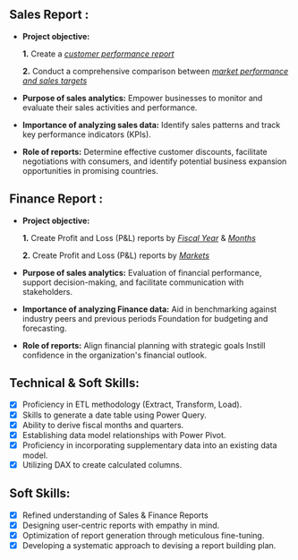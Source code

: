 ## Sales Report :


- **Project objective:** 

    **1.** Create a _[customer performance report](https://github.com/Shashank-kumar-Yadav/Excel-Sales-Analytics/blob/456bf0d20fee46f8e764bcbe91b5ed669ef703aa/Customer%20Performance%20report.pdf)_ 

    **2.** Conduct a comprehensive comparison between _[market performance and sales targets](https://github.com/Shashank-kumar-Yadav/Excel-Sales-Analytics/blob/456bf0d20fee46f8e764bcbe91b5ed669ef703aa/Market%20Performance%20and%20Sales%20Target.pdf)_

- **Purpose of sales analytics:** Empower businesses to monitor and evaluate their sales activities and performance.

- **Importance of analyzing sales data:** Identify sales patterns and track key performance indicators (KPIs).

- **Role of reports:** Determine effective customer discounts, facilitate negotiations with consumers, and identify potential business expansion opportunities in promising countries.


## Finance Report :

- **Project objective:** 

    **1.** Create Profit and Loss (P&L) reports by _[Fiscal Year](https://github.com/Shashank-kumar-Yadav/Excel-Sales-Analytics/blob/456bf0d20fee46f8e764bcbe91b5ed669ef703aa/P%20%26%20L%20Statement%20by%20Fiscal%20Year.pdf)_ & _[Months](https://github.com/Shashank-kumar-Yadav/Excel-Sales-Analytics/blob/456bf0d20fee46f8e764bcbe91b5ed669ef703aa/P%20%26%20L%20Statement%20by%20Months.pdf)_ 

   **2.** Create Profit and Loss (P&L) reports by _[Markets](https://github.com/Shashank-kumar-Yadav/Excel-Sales-Analytics/blob/456bf0d20fee46f8e764bcbe91b5ed669ef703aa/P%20%26%20L%20Statement%20For%20Markets.pdf)_

- **Purpose of sales analytics:** Evaluation of financial performance, support decision-making, and facilitate communication with stakeholders.

- **Importance of analyzing Finance data:** Aid in benchmarking against industry peers and previous periods Foundation for budgeting and forecasting.

- **Role of reports:** Align financial planning with strategic goals Instill confidence in the organization's financial outlook.


## Technical & Soft Skills:
- [x]	Proficiency in ETL methodology (Extract, Transform, Load).
- [x]	Skills to generate a date table using Power Query.
- [x]	Ability to derive fiscal months and quarters.
- [x]	Establishing data model relationships with Power Pivot.
- [x]	Proficiency in incorporating supplementary data into an existing data model.
- [x]	Utilizing DAX to create calculated columns.

## Soft Skills:
- [x]	Refined understanding of Sales & Finance Reports
- [x]	Designing user-centric reports with empathy in mind.
- [x]	Optimization of report generation through meticulous fine-tuning.
- [x]	Developing a systematic approach to devising a report building plan.
